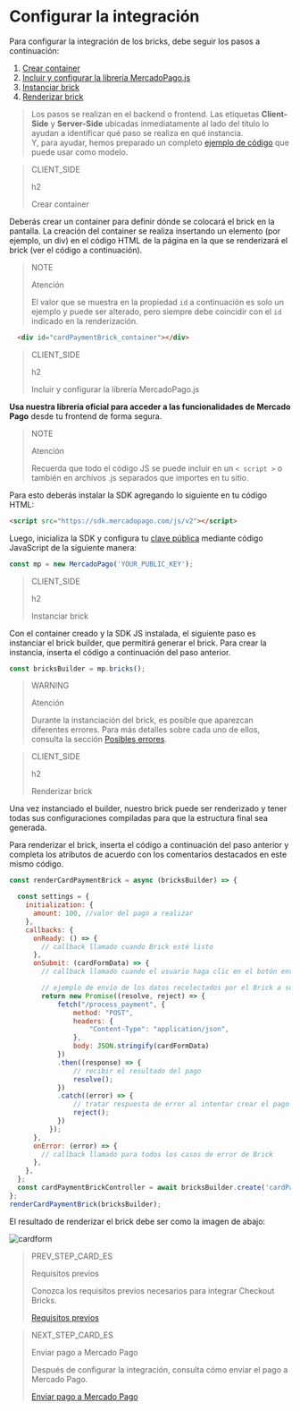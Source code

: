 # Configurar la integración

Para configurar la integración de los bricks, debe seguir los pasos a continuación:

1. [Crear container](/developers/es/docs/checkout-bricks/integration/configure-integration#bookmark_crear_container)
2. [Incluir y configurar la librería MercadoPago.js](/developers/es/docs/checkout-bricks/integration/configure-integration#bookmark_incluir_y_configurar_la_librería_mercadopago.js)
3. [Instanciar brick](/developers/es/docs/checkout-bricks/integration/configure-integration#bookmark_instanciar_brick)
4. [Renderizar brick](/developers/es/docs/checkout-bricks/integration/configure-integration#bookmark_renderizar_brick)

> Los pasos se realizan en el backend o frontend. Las etiquetas **Client-Side** y **Server-Side** ubicadas inmediatamente al lado del título lo ayudan a identificar qué paso se realiza en qué instancia.
> <br/>
> Y, para ayudar, hemos preparado un completo [ejemplo de código](/developers/es/docs/checkout-bricks/integration/code-example) que puede usar como modelo.

> CLIENT_SIDE
>
> h2
>
> Crear container

Deberás crear un container para definir dónde se colocará el brick en la pantalla. La creación del container se realiza insertando un elemento (por ejemplo, un div) en el código HTML de la página en la que se renderizará el brick (ver el código a continuación).

> NOTE
>
> Atención
>
> El valor que se muestra en la propiedad `id` a continuación es solo un ejemplo y puede ser alterado, pero siempre debe coincidir con el `id` indicado en la renderización.

```html
  <div id="cardPaymentBrick_container"></div>
```

> CLIENT_SIDE
>
> h2
>
> Incluir y configurar la librería MercadoPago.js

**Usa nuestra librería oficial para acceder a las funcionalidades de Mercado Pago** desde tu frontend de forma segura.

> NOTE
>
> Atención
>
> Recuerda que todo el código JS se puede incluir en un `< script >` o también en archivos .js separados que importes en tu sitio.

Para esto deberás instalar la SDK agregando lo siguiente en tu código HTML:

```html
<script src="https://sdk.mercadopago.com/js/v2"></script>
```

Luego, inicializa la SDK y configura tu [clave pública]([FAKER][CREDENTIALS][URL]) mediante código JavaScript de la siguiente manera:

```javascript
const mp = new MercadoPago('YOUR_PUBLIC_KEY');
```

> CLIENT_SIDE
>
> h2
>
> Instanciar brick

Con el container creado y la SDK JS instalada, el siguiente paso es instanciar el brick builder, que permitirá generar el brick. Para crear la instancia, inserta el código a continuación del paso anterior.

```javascript
const bricksBuilder = mp.bricks();
```

> WARNING
>
> Atención
>
> Durante la instanciación del brick, es posible que aparezcan diferentes errores. Para más detalles sobre cada uno de ellos, consulta la sección [Posibles errores](/developers/es/docs/checkout-bricks/additional-content/possible-errors).

> CLIENT_SIDE
>
> h2
>
> Renderizar brick

Una vez instanciado el builder, nuestro brick puede ser renderizado y tener todas sus configuraciones compiladas para que la estructura final sea generada.

Para renderizar el brick, inserta el código a continuación del paso anterior y completa los atributos de acuerdo con los comentarios destacados en este mismo código.

```javascript
const renderCardPaymentBrick = async (bricksBuilder) => {

  const settings = {
    initialization: {
      amount: 100, //valor del pago a realizar
    },
    callbacks: {
      onReady: () => {
        // callback llamado cuando Brick esté listo
      },
      onSubmit: (cardFormData) => {
        // callback llamado cuando el usuario haga clic en el botón enviar los datos

        // ejemplo de envío de los datos recolectados por el Brick a su servidor
        return new Promise((resolve, reject) => {
            fetch("/process_payment", { 
                method: "POST",
                headers: {
                    "Content-Type": "application/json",
                },
                body: JSON.stringify(cardFormData)
            })
            .then((response) => {
                // recibir el resultado del pago
                resolve();
            })
            .catch((error) => {
                // tratar respuesta de error al intentar crear el pago
                reject();
            })
          });
      },
      onError: (error) => { 
        // callback llamado para todos los casos de error de Brick
      },
    },
  };
  const cardPaymentBrickController = await bricksBuilder.create('cardPayment', 'cardPaymentBrick_container', settings);
};
renderCardPaymentBrick(bricksBuilder);
```

El resultado de renderizar el brick debe ser como la imagen de abajo:

![cardform](checkout-bricks/card-form-es.png)

> PREV_STEP_CARD_ES
>
> Requisitos previos
>
> Conozca los requisitos previos necesarios para integrar Checkout Bricks.
>
> [Requisitos previos](/developers/es/docs/checkout-bricks/integration/prerequisites)
 
> NEXT_STEP_CARD_ES
>
> Enviar pago a Mercado Pago
>
> Después de configurar la integración, consulta cómo enviar el pago a Mercado Pago.
>
> [Enviar pago a Mercado Pago](/developers/es/docs/checkout-bricks/integration/payment-submission)
